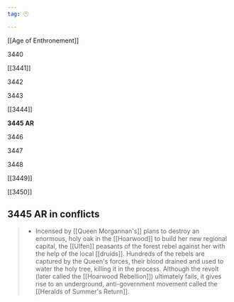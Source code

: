 ```yaml
---
tag: 🕛

---
```

[[Age of Enthronement]]


3440

[[3441]]

3442

3443

[[3444]]

**3445 AR**

3446

3447

3448

[[3449]]

[[3450]]



## 3445 AR in conflicts

>  - Incensed by [[Queen Morgannan's]] plans to destroy an enormous, holy oak in the [[Hoarwood]] to build her new regional capital, the [[Ulfen]] peasants of the forest rebel against her with the help of the local [[druids]]. Hundreds of the rebels are captured by the Queen's forces, their blood drained and used to water the holy tree, killing it in the process. Although the revolt (later called the [[Hoarwood Rebellion]]) ultimately fails, it gives rise to an underground, anti-government movement called the [[Heralds of Summer's Return]].






